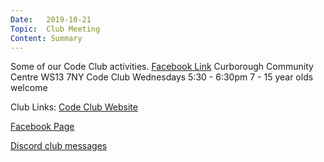 ```yaml
---
Date:   2019-10-21
Topic:  Club Meeting
Content: Summary
---
```

Some of our Code Club activities.
[Facebook Link](https://www.facebook.com/1481985248595237/posts/2324047877722299/)
Curborough Community Centre
WS13 7NY
Code Club
Wednesdays 5:30 - 6:30pm
7 - 15 year olds welcome

Club Links:
[Code Club Website](https://lichfield-code-club.github.io/)

[Facebook Page](https://www.facebook.com/LichfieldCoders)

[Discord club messages](https://discord.gg/szz6xGK)
